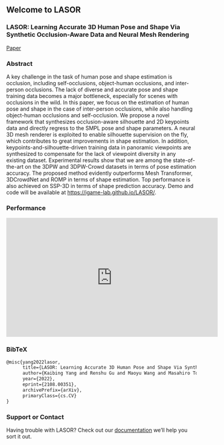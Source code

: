 ## Welcome to LASOR

### LASOR: Learning Accurate 3D Human Pose and Shape Via Synthetic Occlusion-Aware Data and Neural Mesh Rendering 
[Paper](https://arxiv.org/abs/2108.00351)

### Abstract

A key challenge in the task of human pose and shape estimation is occlusion, including self-occlusions, object-human occlusions, and inter-person occlusions. The lack of diverse and accurate pose and shape training data becomes a major bottleneck, especially for scenes with occlusions in the wild. In this paper, we focus on the estimation of human pose and shape in the case of inter-person occlusions, while also handling object-human occlusions and self-occlusion. We propose a novel framework that synthesizes occlusion-aware silhouette and 2D keypoints data and directly regress to the SMPL pose and shape parameters. A neural 3D mesh renderer is exploited to enable silhouette supervision on the fly, which contributes to great improvements in shape estimation. In addition, keypoints-and-silhouette-driven training data in panoramic viewpoints are synthesized to compensate for the lack of viewpoint diversity in any existing dataset. Experimental results show that we are among the state-of-the-art on the 3DPW and 3DPW-Crowd datasets in terms of pose estimation accuracy. The proposed method evidently outperforms Mesh Transformer, 3DCrowdNet and ROMP in terms of shape estimation. Top performance is also achieved on SSP-3D in terms of shape prediction accuracy. Demo and code will be available at https://igame-lab.github.io/LASOR/.


### Performance

<center>
      <iframe width="560" height="315" src="https://www.youtube.com/embed/9lc7dYCxskQ" frameborder="0" allow="autoplay; encrypted-media" allowfullscreen></iframe>
</center>




### BibTeX

```latex
@misc{yang2022lasor,
      title={LASOR: Learning Accurate 3D Human Pose and Shape Via Synthetic Occlusion-Aware Data and Neural Mesh Rendering}, 
      author={Kaibing Yang and Renshu Gu and Maoyu Wang and Masahiro Toyoura and Gang Xu},
      year={2022},
      eprint={2108.00351},
      archivePrefix={arXiv},
      primaryClass={cs.CV}
}
```



### Support or Contact

Having trouble with LASOR? Check out our [documentation](https://github.com/iGame-Lab/LASOR/) we’ll help you sort it out.
